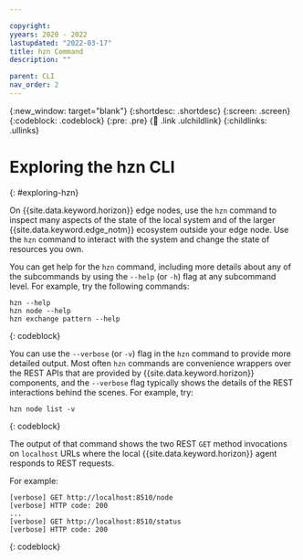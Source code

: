 ```yaml
---

copyright:
yyears: 2020 - 2022
lastupdated: "2022-03-17"
title: hzn Command
description: ""

parent: CLI
nav_order: 2
---
```


{:new_window: target="blank"}
{:shortdesc: .shortdesc}
{:screen: .screen}
{:codeblock: .codeblock}
{:pre: .pre}
{:child: .link .ulchildlink}
{:childlinks: .ullinks}

# Exploring the hzn CLI
{: #exploring-hzn}

On {{site.data.keyword.horizon}} edge nodes, use the `hzn` command to inspect many aspects of the state of the local system and of the larger {{site.data.keyword.edge_notm}} ecosystem outside your edge node. Use the `hzn` command to interact with the system and change the state of resources you own.

You can get help for the `hzn` command, including more details about any of the subcommands by using the `--help` (or `-h`) flag at any subcommand level. For example, try the following commands:

```
hzn --help
hzn node --help
hzn exchange pattern --help
```
{: codeblock}

You can use the `--verbose` (or `-v`) flag in the `hzn` command to provide more detailed output. Most often `hzn` commands are convenience wrappers over the REST APIs that are provided by {{site.data.keyword.horizon}} components, and the `--verbose` flag typically shows the details of the REST interactions behind the scenes. For example, try:

```
hzn node list -v
```  
{: codeblock}

The output of that command shows the two REST `GET` method invocations on `localhost` URLs where the local {{site.data.keyword.horizon}} agent responds to REST requests.

For example:

```
[verbose] GET http://localhost:8510/node
[verbose] HTTP code: 200
...
[verbose] GET http://localhost:8510/status
[verbose] HTTP code: 200
```  
{: codeblock}
